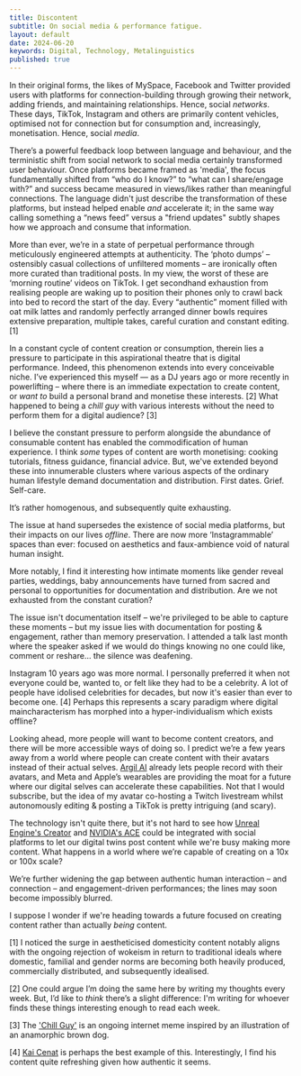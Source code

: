 ```yaml
---
title: Discontent
subtitle: On social media & performance fatigue.
layout: default
date: 2024-06-20
keywords: Digital, Technology, Metalinguistics
published: true
---
```


In their original forms, the likes of MySpace, Facebook and Twitter provided users with platforms for connection-building through growing their network, adding friends, and maintaining relationships. Hence, social _networks_. These days, TikTok, Instagram and others are primarily content vehicles, optimised not for connection but for consumption and, increasingly, monetisation. Hence, social _media_.

There’s a powerful feedback loop between language and behaviour, and the terministic shift from social network to social media certainly transformed user behaviour. Once platforms became framed as 'media', the focus fundamentally shifted from “who do I know?” to “what can I share/engage with?” and success became measured in views/likes rather than meaningful connections. The language didn't just describe the transformation of these platforms, but instead helped enable _and_ accelerate it; in the same way calling something a “news feed” versus a "friend updates" subtly shapes how we approach and consume that information.

More than ever, we’re in a state of perpetual performance through meticulously engineered attempts at authenticity. The ‘photo dumps’ – ostensibly casual collections of unfiltered moments – are ironically often more curated than traditional posts. In my view, the worst of these are ‘morning routine’ videos on TikTok. I get secondhand exhaustion from realising people are waking up to position their phones only to crawl back into bed to record the start of the day. Every “authentic” moment filled with oat milk lattes and randomly perfectly arranged dinner bowls requires extensive preparation, multiple takes, careful curation and constant editing. \[1\]

In a constant cycle of content creation or consumption, therein lies a pressure to participate in this aspirational theatre that is digital performance. Indeed, this phenomenon extends into every conceivable niche. I’ve experienced this myself — as a DJ years ago or more recently in powerlifting – where there is an immediate expectation to create content, or _want to_ build a personal brand and monetise these interests. \[2\] What happened to being a _chill guy_ with various interests without the need to perform them for a digital audience? \[3\]

I believe the constant pressure to perform alongside the abundance of consumable content has enabled the commodification of human experience. I think _some_ types of content are worth monetising: cooking tutorials, fitness guidance, financial advice. But, we've extended beyond these into innumerable clusters where various aspects of the ordinary human lifestyle demand documentation and distribution. First dates. Grief. Self-care.

It’s rather homogenous, and subsequently quite exhausting.

The issue at hand supersedes the existence of social media platforms, but their impacts on our lives _offline_. There are now more ‘Instagrammable’ spaces than ever: focused on aesthetics and faux-ambience void of natural human insight.

More notably, I find it interesting how intimate moments like gender reveal parties, weddings, baby announcements have turned from sacred and personal to opportunities for documentation and distribution. Are we not exhausted from the constant curation?

The issue isn't documentation itself – we're privileged to be able to capture these moments – but my issue lies with documentation for posting & engagement, rather than memory preservation. I attended a talk last month where the speaker asked if we would do things knowing no one could like, comment or reshare… the silence was deafening.

Instagram 10 years ago was more normal. I personally preferred it when not everyone could be, wanted to, or felt like they had to be a celebrity. A lot of people have idolised celebrities for decades, but now it's easier than ever to become one. \[4\] Perhaps this represents a scary paradigm where digital maincharacterism has morphed into a hyper-individualism which exists offline?

Looking ahead, more people will want to become content creators, and there will be more accessible ways of doing so. I predict we’re a few years away from a world where people can create content with their avatars instead of their actual selves. [Argil AI](http://argil.ai/) already lets people record with their avatars, and Meta and Apple’s wearables are providing the moat for a future where our digital selves can accelerate these capabilities. Not that I would subscribe, but the idea of my avatar co-hosting a Twitch livestream whilst autonomously editing & posting a TikTok is pretty intriguing (and scary).

The technology isn't quite there, but it's not hard to see how [Unreal Engine's Creator](https://www.unrealengine.com/en-US/metahuman) and [NVIDIA's ACE](https://blogs.nvidia.com/blog/omniverse-ace-early-access/) could be integrated with social platforms to let our digital twins post content while we're busy making more content. What happens in a world where we’re capable of creating on a 10x or 100x scale?

We’re further widening the gap between authentic human interaction – and connection – and engagement-driven performances; the lines may soon become impossibly blurred.

I suppose I wonder if we're heading towards a future focused on creating content rather than actually _being_ content.

\[1\] I noticed the surge in aestheticised domesticity content notably aligns with the ongoing rejection of wokeism in return to traditional ideals where domestic, familial and gender norms are becoming both heavily produced, commercially distributed, and subsequently idealised.

\[2\] One could argue I’m doing the same here by writing my thoughts every week. But, I’d like to _think_ there’s a slight difference: I'm writing for whoever finds these things interesting enough to read each week.

\[3\] The ['Chill Guy'](https://www.collater.al/en/just-a-chill-guy-illustration-meme/) is an ongoing internet meme inspired by an illustration of an anamorphic brown dog.

\[4\] [Kai Cenat](https://www.twitch.tv/kaicenat) is perhaps the best example of this. Interestingly, I find his content quite refreshing given how authentic it seems.
